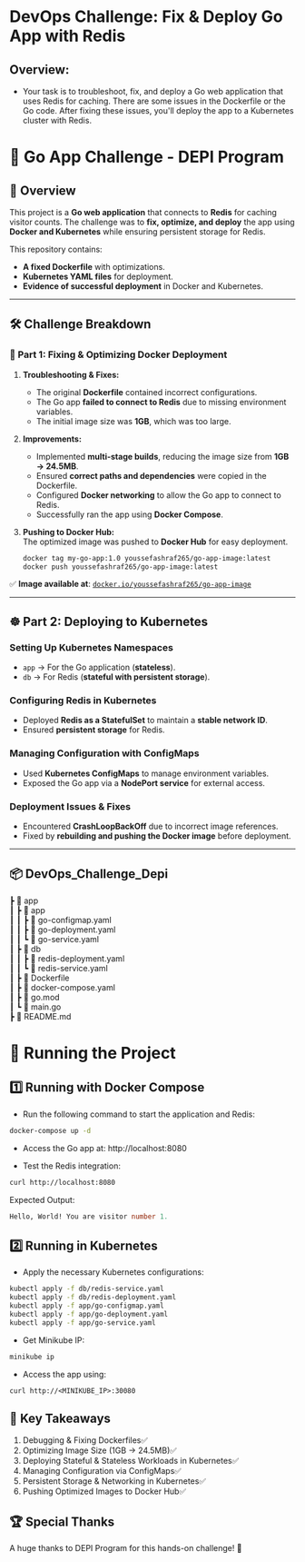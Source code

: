 # DevOps Challenge: Fix &amp; Deploy Go App with Redis

##  Overview:
- Your task is to troubleshoot, fix, and deploy a Go web application that uses Redis for caching. There are some issues in the Dockerfile or the Go code. After fixing these issues, you'll deploy the app to a Kubernetes cluster with Redis.

# 🚀 Go App Challenge - DEPI Program  

## 📌 Overview  
This project is a **Go web application** that connects to **Redis** for caching visitor counts. The challenge was to **fix, optimize, and deploy** the app using **Docker and Kubernetes** while ensuring persistent storage for Redis.  

This repository contains:
- **A fixed Dockerfile** with optimizations.
- **Kubernetes YAML files** for deployment.
- **Evidence of successful deployment** in Docker and Kubernetes.

---

## 🛠️ Challenge Breakdown

### **🔧 Part 1: Fixing & Optimizing Docker Deployment**  
1. **Troubleshooting & Fixes:**
   - The original **Dockerfile** contained incorrect configurations.
   - The Go app **failed to connect to Redis** due to missing environment variables.
   - The initial image size was **1GB**, which was too large.

2. **Improvements:**
   - Implemented **multi-stage builds**, reducing the image size from **1GB → 24.5MB**.
   - Ensured **correct paths and dependencies** were copied in the Dockerfile.
   - Configured **Docker networking** to allow the Go app to connect to Redis.
   - Successfully ran the app using **Docker Compose**.

3. **Pushing to Docker Hub:**  
   The optimized image was pushed to **Docker Hub** for easy deployment.  
   ```sh
   docker tag my-go-app:1.0 youssefashraf265/go-app-image:latest
   docker push youssefashraf265/go-app-image:latest
   
✅ **Image available at**: [`docker.io/youssefashraf265/go-app-image`](https://hub.docker.com/repository/docker/youssefashraf265/go-app-image)

---

## ☸️ Part 2: Deploying to Kubernetes

### **Setting Up Kubernetes Namespaces**
- `app` → For the Go application (**stateless**).
- `db` → For Redis (**stateful with persistent storage**).

### **Configuring Redis in Kubernetes**
- Deployed **Redis as a StatefulSet** to maintain a **stable network ID**.
- Ensured **persistent storage** for Redis.

### **Managing Configuration with ConfigMaps**
- Used **Kubernetes ConfigMaps** to manage environment variables.
- Exposed the Go app via a **NodePort service** for external access.

### **Deployment Issues & Fixes**
- Encountered **CrashLoopBackOff** due to incorrect image references.
- Fixed by **rebuilding and pushing the Docker image** before deployment.

---

## 📦 DevOps_Challenge_Depi  
 ┣ 📂 app  
 ┃ ┣ 📂 app  
 ┃ ┃ ┣ 📜 go-configmap.yaml  
 ┃ ┃ ┣ 📜 go-deployment.yaml  
 ┃ ┃ ┗ 📜 go-service.yaml  
 ┃ ┣ 📂 db  
 ┃ ┃ ┣ 📜 redis-deployment.yaml  
 ┃ ┃ ┗ 📜 redis-service.yaml  
 ┃ ┣ 📜 Dockerfile  
 ┃ ┣ 📜 docker-compose.yaml  
 ┃ ┣ 📜 go.mod  
 ┃ ┗ 📜 main.go  
 ┣ 📜 README.md  
 

# 🚀 Running the Project

## 1️⃣ Running with Docker Compose

*   Run the following command to start the application and Redis:

```sh
docker-compose up -d
```
*   Access the Go app at: http://localhost:8080

*   Test the Redis integration:

```sh
curl http://localhost:8080
```

Expected Output:

```sql
Hello, World! You are visitor number 1.
```

## 2️⃣ Running in Kubernetes
*   Apply the necessary Kubernetes configurations:

```sh
kubectl apply -f db/redis-service.yaml
kubectl apply -f db/redis-deployment.yaml
kubectl apply -f app/go-configmap.yaml
kubectl apply -f app/go-deployment.yaml
kubectl apply -f app/go-service.yaml
```
*   Get Minikube IP:
```sh
minikube ip
```
*   Access the app using:
```
curl http://<MINIKUBE_IP>:30080
```
##  📌 Key Takeaways

1.  Debugging & Fixing Dockerfiles✅ 
2.  Optimizing Image Size (1GB → 24.5MB)✅
3.  Deploying Stateful & Stateless Workloads in Kubernetes✅
4.  Managing Configuration via ConfigMaps✅
5.  Persistent Storage & Networking in Kubernetes✅
6.  Pushing Optimized Images to Docker Hub✅

## 🏆 Special Thanks
A huge thanks to DEPI Program for this hands-on challenge! 🚀
